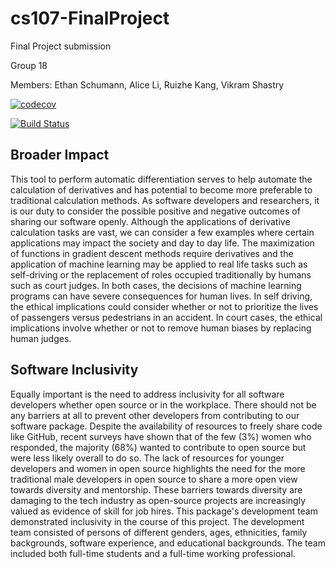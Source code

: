 # cs107-FinalProject
Final Project submission

Group 18

Members: Ethan Schumann, Alice Li, Ruizhe Kang, Vikram Shastry

[![codecov](https://codecov.io/gh/DERIVATORS/cs107-FinalProject/branch/master/graph/badge.svg?token=7EG4HFIWA6)](https://codecov.io/gh/DERIVATORS/cs107-FinalProject)

[![Build Status](https://travis-ci.com/travis-ci/travis-web.svg?branch=master)](https://travis-ci.com/travis-ci/travis-web)


## Broader Impact

This tool to perform automatic differentiation serves to help automate the calculation of derivatives and has potential to become more preferable to traditional calculation methods. As software developers and researchers, it is our duty to consider the possible positive and negative outcomes of sharing our software openly. Although the applications of derivative calculation tasks are vast, we can consider a few examples where certain applications may impact the society and day to day life. The maximization of functions in gradient descent methods require derivatives and the application of machine learning may be applied to real life tasks such as self-driving or the replacement of roles occupied traditionally by humans such as court judges. In both cases, the decisions of machine learning programs can have severe consequences for human lives. In self driving, the ethical implications could consider whether or not to prioritize the lives of passengers versus pedestrians in an accident. In court cases, the ethical implications involve whether or not to remove human biases by replacing human judges. 

## Software Inclusivity

Equally important is the need to address inclusivity for all software developers whether open source or in the workplace. There should not be any barriers at all to prevent other developers from contributing to our software package. Despite the availability of resources to freely share code like GitHub, recent surveys have shown that of the few (3%) women who responded, the majority (68%) wanted to contribute to open source but were less likely overall to do so. The lack of resources for younger developers and women in open source highlights the need for the more traditional male developers in open source to share a more open view towards diversity and mentorship. These barriers towards diversity are damaging to the tech industry as open-source projects are increasingly valued as evidence of skill for job hires. This package's development team demonstrated inclusivity in the course of this project. The development team consisted of persons of different genders, ages, ethnicities, family backgrounds, software experience, and educational backgrounds. The team included both full-time students and a full-time working professional. 
